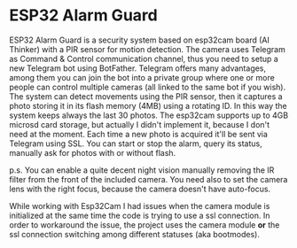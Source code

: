 # ESP32 Alarm Guard

ESP32 Alarm Guard is a security system based on esp32cam board (AI Thinker) with a PIR sensor for motion detection.
The camera uses Telegram as Command & Control communication channel, thus you need to setup a new Telegram bot using BotFather.
Telegram offers many advantages, among them you can join the bot into a private group where one or more people can control multiple cameras (all linked to the same bot if you wish).
The system can detect movements using the PIR sensor, then it captures a photo storing it in its flash memory (4MB) using a rotating ID. In this way the system keeps always the last 30 photos. The esp32cam supports up to 4GB microsd card storage, but actually I didn't implement it, because I don't need at the moment.
Each time a new photo is acquired it'll be sent via Telegram using SSL.
You can start or stop the alarm, query its status, manually ask for photos with or without flash.

p.s. You can enable a quite decent night vision manually removing the IR filter from the front of the included camera. You need also to set the camera lens with the right focus, because the camera doesn't have auto-focus.

While working with Esp32Cam I had issues when the camera module is initialized at the same time the code is trying to use a ssl connection.
In order to workaround the issue, the project uses the camera module **or** the ssl connection switching among different statuses (aka bootmodes).




